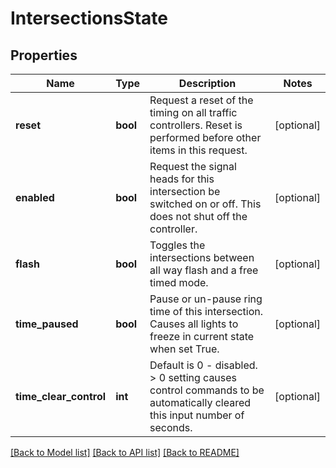 # IntersectionsState

## Properties
Name | Type | Description | Notes
------------ | ------------- | ------------- | -------------
**reset** | **bool** | Request a reset of the timing on all traffic controllers. Reset is performed before other items in this request. | [optional] 
**enabled** | **bool** | Request the signal heads for this intersection be switched on or off. This does not shut off the controller. | [optional] 
**flash** | **bool** | Toggles the intersections between all way flash and a free timed mode. | [optional] 
**time_paused** | **bool** | Pause or un-pause ring time of this intersection. Causes all lights to freeze in current state when set True. | [optional] 
**time_clear_control** | **int** | Default is 0 - disabled. &gt; 0 setting causes control commands to be automatically cleared this input number of seconds. | [optional] 

[[Back to Model list]](../README.md#documentation-for-models) [[Back to API list]](../README.md#documentation-for-api-endpoints) [[Back to README]](../README.md)


